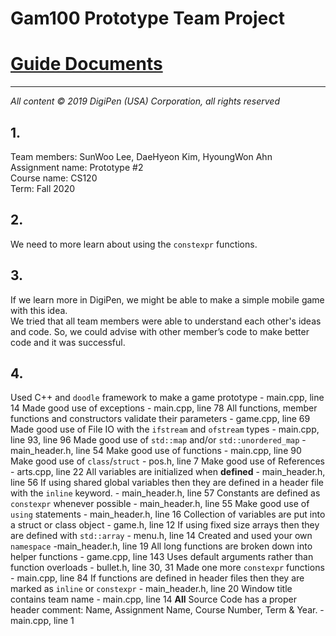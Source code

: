 # Gam100 Prototype Team Project

# [Guide Documents](https://docs.google.com/document/d/1ZrbgXWe3XSOz2w029bDwxg3pkAfV0GKvABg_Ka-lSRM/edit?usp=sharing)
---
*All‌ ‌content‌ ‌©‌ ‌2019‌ ‌DigiPen‌ ‌(USA)‌ ‌Corporation,‌ ‌all‌ ‌rights‌ ‌reserved*
## 1.    
Team members: SunWoo Lee, DaeHyeon Kim, HyoungWon Ahn    
Assignment name: Prototype #2    
Course name: CS120    
Term: Fall 2020    
## 2.    
We need to more learn about using the `constexpr` functions.
## 3.   
If we learn more in DigiPen, we might be able to make a simple mobile game with this idea.   
We tried that all team members were able to understand each other's ideas and code. So, we could advise with other member’s code to make better code and it was successful.   
## 4.    
Used C++ and `doodle` framework to make a game prototype - main.cpp, line 14
Made good use of exceptions - main.cpp, line 78
All functions, member functions and constructors validate their parameters - game.cpp, line 69
Made good use of File IO with the `ifstream` and `ofstream` types - main.cpp, line 93, line 96
Made good use of `std::map` and/or `std::unordered_map` - main_header.h, line 54
Make good use of functions - main.cpp, line 90
Make good use of `class`/`struct` - pos.h, line 7
Make good use of References - arts.cpp, line 22
All variables are initialized when **defined** - main_header.h, line 56
If using shared global variables then they are defined in a header file with the `inline` keyword. - main_header.h, line 57
Constants are defined as `constexpr` whenever possible - main_header.h, line 55
Make good use of `using` statements - main_header.h, line 16
Collection of variables are put into a struct or class object - game.h, line 12
If using fixed size arrays then they are defined with `std::array` - menu.h, line 14
Created and used your own `namespace` -main_header.h, line 19
All long functions are broken down into helper functions - game.cpp, line 143
Uses default arguments rather than function overloads - bullet.h, line 30, 31
Made one more `constexpr` functions - main.cpp, line 84
If functions are defined in header files then they are marked as `inline` or `constexpr` - main_header.h, line 20
Window title contains team name - main.cpp, line 14
**All** Source Code has a proper header comment: Name, Assignment Name, Course Number, Term & Year. - main.cpp, line 1
